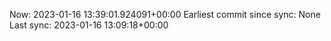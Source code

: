 Now: 2023-01-16 13:39:01.924091+00:00 Earliest commit since sync: None Last sync: 2023-01-16 13:09:18+00:00
